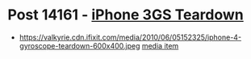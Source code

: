 # Post 14161 - [iPhone 3GS Teardown](https://www.ifixit.com/News/14161/iphone-3g-s-teardown)

- https://valkyrie.cdn.ifixit.com/media/2010/06/05152325/iphone-4-gyroscope-teardown-600x400.jpeg [media item](media-28538.md)